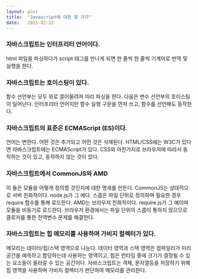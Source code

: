 ```yaml
---
layout: post
title:  "Javascript에 대한 몇 가지"
date:   2015-02-22
---
```


### 자바스크립트는 인터프리터 언어이다.
html 파일을 파싱하다가 script 태그를 만나게 되면 한 줄씩 한 줄씩 기계어로 번역 및 실행을 한다.

### 자바스크립트는 호이스팅이 있다.
함수 선언부는 모두 위로 끌어올려져 미리 파싱을 한다. 다음은 변수 선언부의 호이스팅이 일어난다. 인터프리터 언어지만 함수 실행 구문을 먼저 쓰고, 함수를 선언해도 동작한다.

### 자바스크립트의 표준은 ECMAScript (ES)이다.
언어는 변한다. 어떤 것은 추가되고 어떤 것은 삭제된다. HTML/CSS에는 W3C가 있다면 자바스크립트에는 ECMAScript가 있다. CSS와 마찬가지로 브라우저에 따라서 동작하는 것이 있고, 동작하지 않는 것이 있다. 

### 자바스크립트에서 CommonJS와 AMD
이 둘은 모듈을 어떻게 정의할 것인지에 대한 명세를 만든다. CommonJS는 상대적으로 서버 친화적이다. node.js가 그 예다. 스콥은 파일 단위로 정의하며 필요한 경우 require 함수를 통해 로드한다. AMD는 브라우저 친화적이다. require.js가 그 예이며 모듈을 비동기로 로드한다. 브라우저 환경에서는 파일 단위의 스콥이 통하지 않으므로 클로저를 통한 전역변수 문제를 해결한다. 

### 자바스크립트는 힙 메모리를 사용하며 가비지 컬렉터가 있다.
메모리는 데이터/힙/스택 영역으로 나눈다. 데이터 영역과 스택 영역은 컴파일러가 미리 공간을 예측하고 할당하는데 사용하는 영역이고, 힙은 런타임 중에 크기가 결정될 수 있는 요소들이 올라갈 수 있는 공간이다. 자바스크립트는 객체, 문자열등을 저장하기 위해 힙 영역을 사용하며 가비지 컬렉터가 판단하여 메모리를 관리한다. 

